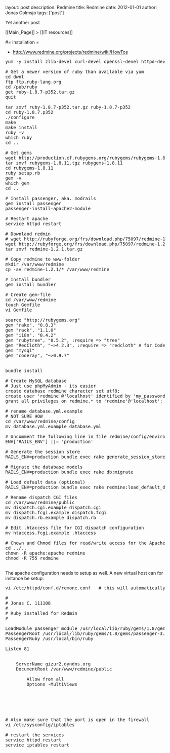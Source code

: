 layout: post
description: Redmine
title: Redmine
date: 2012-01-01
author: Jonas Colmsjo
tags: ['post']

Yet another post





[[Main_Page]] > [[IT resources]]

#= Installation =

* http://www.redmine.org/projects/redmine/wiki/HowTos

<pre>
yum -y install zlib-devel curl-devel openssl-devel httpd-devel apr-devel apr-util-devel mysql-devel ftp

# Get a newer version of ruby than available via yum
cd dwnl
ftp ftp.ruby-lang.org
cd /pub/ruby
get ruby-1.8.7-p352.tar.gz
quit

tar zxvf ruby-1.8.7-p352.tar.gz ruby-1.8.7-p352
cd ruby-1.8.7.p352
./configure
make
make install
ruby -v
which ruby
cd ..

# Get gems
wget http://production.cf.rubygems.org/rubygems/rubygems-1.8.11.tgz
tar zxvf rubygems-1.8.11.tgz rubygems-1.8.11
cd rubygems-1.8.11
ruby setup.rb
gem -v
which gem
cd ..

# Install passenger, aka. modrails
gem install passenger
passenger-install-apache2-module

# Restart apache
service httpd restart

# Downlaod redmin
# wget http://rubyforge.org/frs/download.php/75097/redmine-1.2.1.tar.gz  # GET LATEST VERSION ON RUBYFORGE
wget http://rubyforge.org/frs/download.php/75097/redmine-1.2.1.tar.gz
tar zxvf redmine-1.2.1.tar.gz

# Copy redmine to www-folder
mkdir /var/www/redmine
cp -av redmine-1.2.1/* /var/www/redmine

# Install bundler
gem install bundler

# Create gem-file
cd /var/www/redmine
touch Gemfile
vi Gemfile

source "http://rubygems.org"
gem "rake", "0.8.3"
gem "rack", "1.1.0"
gem "i18n", "0.4.2"
gem "rubytree", "0.5.2", :require => "tree"
gem "RedCloth", "~>4.2.3", :require => "redcloth" # for CodeRay
gem "mysql"
gem "coderay", "~>0.9.7"


bundle install

# Create MySQL database
# Just use phpMyAdmin - its easier
create database redmine character set utf8;
create user 'redmine'@'localhost' identified by 'my_password';
grant all privileges on redmine.* to 'redmine'@'localhost'; 

# rename database.yml.example
# NOT SURE HOW
cd /var/www/redmine/config
mv database.yml.example database.yml

# Uncomment the following line in file redmine/config/environment.rb
ENV['RAILS_ENV'] ||= 'production'

# Generate the session store
RAILS_ENV=production bundle exec rake generate_session_store

# Migrate the database models
RAILS_ENV=production bundle exec rake db:migrate

# Load default data (optional)
RAILS_ENV=production bundle exec rake redmine:load_default_data

# Rename dispatch CGI files
cd /var/www/redmine/public
mv dispatch.cgi.example dispatch.cgi
mv dispatch.fcgi.example dispatch.fcgi
mv dispatch.rb.example dispatch.rb

# Edit .htaccess file for CGI dispatch configuration
mv htaccess.fcgi.example .htaccess

# Chown and Chmod files for read/write access for the Apache user
cd ../..
chown -R apache:apache redmine
chmod -R 755 redmine

</pre>


The apache configuration needs to setup as well. A new virtual host can for instance be setup:
<pre>
vi /etc/httpd/conf.d/remone.conf   # this will automatically be loaded via an Include in httpd.conf

#
# Jonas C. 111108
#
# Ruby installed for Redmin
#

LoadModule passenger_module /usr/local/lib/ruby/gems/1.8/gems/passenger-3.0.9/ext/apache2/mod_passenger.so
PassengerRoot /usr/local/lib/ruby/gems/1.8/gems/passenger-3.0.9
PassengerRuby /usr/local/bin/ruby

Listen 81

<VirtualHost *:81>
    ServerName gizur2.dyndns.org 
    DocumentRoot /var/www/redmine/public
    <Directory />
        Allow from all
        Options -MultiViews
    </Directory>
</VirtualHost>




# Also make sure that the port is open in the firewall
vi /etc/sysconfig/iptables

# restart the services
service httpd restart
service iptables restart

</pre>
